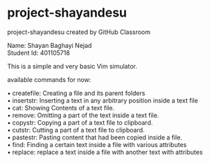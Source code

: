 # project-shayandesu  
project-shayandesu created by GitHub Classroom  

Name: Shayan Baghayi Nejad  
Student Id: 401105718  

This is a simple and very basic Vim simulator.  

available commands for now:  

• createfile: Creating a file and its parent folders  
• insertstr: Inserting a text in any arbitrary position inside a text file  
• cat: Showing Contents of a text file.  
• remove: Omitting a part of the text inside a text file.  
• copystr: Copying a part of a text file to clipboard.  
• cutstr: Cutting a part of a text file to clipboard.  
• pastestr: Pasting content that had been copied inside a file.  
• find: Finding a certain text inside a file with various attributes  
• replace: replace a text inside a file with another text with attributes  